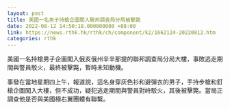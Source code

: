 ```yaml
---
layout: post
title: 美國一名男子持槍企圖闖入聯邦調查局分局被擊斃
date: 2022-08-12 14:50:18.000000000 +08:00
link: https://news.rthk.hk/rthk/ch/component/k2/1662124-20220812.htm
categories: rthk
---
```


美國一名持槍男子企圖闖入俄亥俄州辛辛那提的聯邦調查局分局大樓，事敗逃走期間與警員駁火，最終被擊斃，暫時未知動機。

事發在當地星期四上午，報道說，這名身穿灰色衫和避彈衣的男子，手持步槍和釘槍企圖闖入大樓，但不成功，疑犯逃走期間與警員對峙駁火，其後被擊斃。當局正調查他是否與美國極右翼團體有聯繫。
